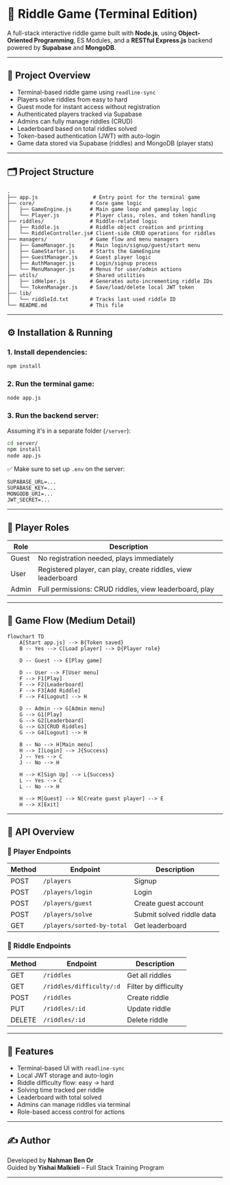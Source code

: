 # 🧠 Riddle Game (Terminal Edition)

A full-stack interactive riddle game built with **Node.js**, using **Object-Oriented Programming**, ES Modules, and a **RESTful Express.js** backend powered by **Supabase** and **MongoDB**.

---

## 🎯 Project Overview

- Terminal-based riddle game using `readline-sync`
- Players solve riddles from easy to hard
- Guest mode for instant access without registration
- Authenticated players tracked via Supabase
- Admins can fully manage riddles (CRUD)
- Leaderboard based on total riddles solved
- Token-based authentication (JWT) with auto-login
- Game data stored via Supabase (riddles) and MongoDB (player stats)

---

## 🗂️ Project Structure

```
.
├── app.js                  # Entry point for the terminal game
├── core/                  # Core game logic
│   ├── GameEngine.js      # Main game loop and gameplay logic
│   └── Player.js          # Player class, roles, and token handling
├── riddles/               # Riddle-related logic
│   ├── Riddle.js          # Riddle object creation and printing
│   └── RiddleController.js# Client-side CRUD operations for riddles
├── managers/              # Game flow and menu managers
│   ├── GameManager.js     # Main login/signup/guest/start menu
│   ├── GameStarter.js     # Starts the GameEngine
│   ├── GuestManager.js    # Guest player logic
│   ├── AuthManager.js     # Login/signup process
│   └── MenuManager.js     # Menus for user/admin actions
├── utils/                 # Shared utilities
│   ├── idHelper.js        # Generates auto-incrementing riddle IDs
│   └── TokenManager.js    # Save/load/delete local JWT token
├── lib/
│   └── riddleId.txt       # Tracks last used riddle ID
└── README.md              # This file
```

---

## ⚙️ Installation & Running

### 1. Install dependencies:
```bash
npm install
```

### 2. Run the terminal game:
```bash
node app.js
```

### 3. Run the backend server:
Assuming it's in a separate folder (`/server`):
```bash
cd server/
npm install
node app.js
```

✅ Make sure to set up `.env` on the server:
```env
SUPABASE_URL=...
SUPABASE_KEY=...
MONGODB_URI=...
JWT_SECRET=...
```

---

## 👥 Player Roles

| Role   | Description |
|--------|-------------|
| Guest  | No registration needed, plays immediately |
| User   | Registered player, can play, create riddles, view leaderboard |
| Admin  | Full permissions: CRUD riddles, view leaderboard, play |

---

## 🔁 Game Flow (Medium Detail)

```mermaid
flowchart TD
    A[Start app.js] --> B{Token saved}
    B -- Yes --> C[Load player] --> D{Player role}
    
    D -- Guest --> E[Play game]
    
    D -- User --> F[User menu]
    F --> F1[Play]
    F --> F2[Leaderboard]
    F --> F3[Add Riddle]
    F --> F4[Logout] --> H

    D -- Admin --> G[Admin menu]
    G --> G1[Play]
    G --> G2[Leaderboard]
    G --> G3[CRUD Riddles]
    G --> G4[Logout] --> H

    B -- No --> H[Main menu]
    H --> I[Login] --> J{Success}
    J -- Yes --> C
    J -- No --> H

    H --> K[Sign Up] --> L{Success}
    L -- Yes --> C
    L -- No --> H

    H --> M[Guest] --> N[Create guest player] --> E
    H --> X[Exit]
```

---

## 🔧 API Overview

### 🔐 Player Endpoints
| Method | Endpoint                | Description               |
|--------|-------------------------|---------------------------|
| POST   | `/players`              | Signup                    |
| POST   | `/players/login`        | Login                     |
| POST   | `/players/guest`        | Create guest account      |
| POST   | `/players/solve`        | Submit solved riddle data |
| GET    | `/players/sorted-by-total` | Get leaderboard         |

### 🧩 Riddle Endpoints
| Method | Endpoint                  | Description         |
|--------|---------------------------|---------------------|
| GET    | `/riddles`                | Get all riddles     |
| GET    | `/riddles/difficulty/:d`  | Filter by difficulty|
| POST   | `/riddles`                | Create riddle       |
| PUT    | `/riddles/:id`            | Update riddle       |
| DELETE | `/riddles/:id`            | Delete riddle       |

---

## 🧪 Features

- Terminal-based UI with `readline-sync`
- Local JWT storage and auto-login
- Riddle difficulty flow: easy → hard
- Solving time tracked per riddle
- Leaderboard with total solved
- Admins can manage riddles via terminal
- Role-based access control for actions

---

## ✍️ Author

Developed by **Nahman Ben Or**  
Guided by **Yishai Malkieli** – Full Stack Training Program

---
